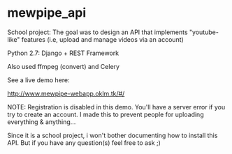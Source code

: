 # mewpipe_api
School project: The goal was to design an API that implements "youtube-like" features (i.e, upload and manage videos via an account)

Python 2.7: Django + REST Framework

Also used ffmpeg (convert) and Celery

See a live demo here:

http://www.mewpipe-webapp.oklm.tk/#/

NOTE: Registration is disabled in this demo. You'll have a server error if you try to create an account. I made this to prevent people for uploading everything & anything...

Since it is a school project, i won't bother documenting how to install this API. But if you have any question(s) feel free to ask ;)
